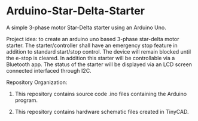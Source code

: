 # Arduino-Star-Delta-Starter
A simple 3-phase motor Star-Delta starter using an Arduino Uno.

Project idea: to create an arduino uno based 3-phase star-delta motor starter. The starter/controller shall have an emergency stop feature in addition to standard start/stop control. The device will remain blocked until the e-stop is cleared. In addition this starter will be controllable via a Bluetooth app. The status of the starter will be displayed via an LCD screen connected interfaced through I2C.

Repository Organization:

1. This repository contains source code .ino files containing the Arduino program.

2. This repository contains hardware schematic files created in TinyCAD.
